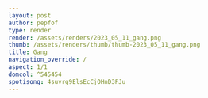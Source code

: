 ```yaml
---
layout: post
author: pepfof
type: render
render: /assets/renders/2023_05_11_gang.png
thumb: /assets/renders/thumb/thumb-2023_05_11_gang.png
title: Gang
navigation_override: /
aspect: 1/1
domcol: ^545454
spotisong: 4suvrg9ElsEcCjOHnD3FJu
---
```


<!--USER BEGIN 1-->

<!--USER END 1-->

<!--more-->
<!--USER BEGIN 2-->

<!--USER END 2-->

